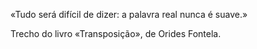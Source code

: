 «Tudo
será difícil de dizer:
a palavra real
nunca é suave.»

Trecho do livro «Transposição», de Orides Fontela.
